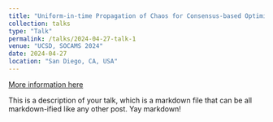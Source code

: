 ```yaml
---
title: "Uniform-in-time Propagation of Chaos for Consensus-based Optimization"
collection: talks
type: "Talk"
permalink: /talks/2024-04-27-talk-1
venue: "UCSD, SOCAMS 2024"
date: 2024-04-27
location: "San Diego, CA, USA"
---
```

[More information here]([https://2024.socams.org/schedule])

This is a description of your talk, which is a markdown file that can be all markdown-ified like any other post. Yay markdown!
